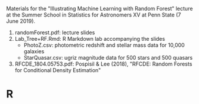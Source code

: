 
Materials for the "Illustrating Machine Learning with Random Forest" lecture at the Summer School in Statistics for Astronomers XV at Penn State (7 June 2019).

1. randomForest.pdf: lecture slides
2. Lab_Tree+RF.Rmd: R Markdown lab accompanying the slides
   * PhotoZ.csv: photometric redshift and stellar mass data for 10,000 galaxies
   * StarQuasar.csv: ugriz magnitude data for 500 stars and 500 quasars
3. RFCDE_1804.05753.pdf: Pospisil &amp; Lee (2018), "RFCDE: Random Forests for Conditional Density Estimation"
# R
